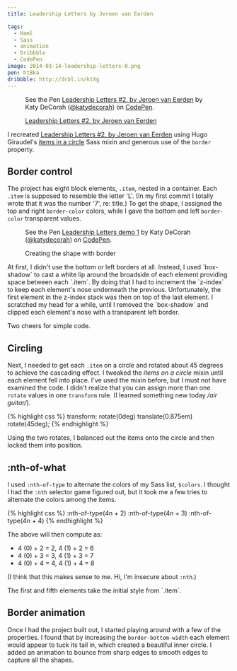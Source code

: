 ```yaml
---
title: Leadership Letters by Jeroen van Eerden

tags:
  - Haml
  - Sass
  - animation
  - Dribbble
  - CodePen
image: 2014-03-14-leadership-letters-0.png
pen: htBka
dribbble: http://drbl.in/ktXg
---
```


<figure>
<p data-height="350" data-theme-id="97" data-slug-hash="htBka" data-default-tab="result" class='codepen'>See the Pen <a href='http://codepen.io/katydecorah/pen/htBka'>Leadership Letters #2. by Jeroen van Eerden</a> by Katy DeCorah (<a href='http://codepen.io/katydecorah'>@katydecorah</a>) on <a href='http://codepen.io'>CodePen</a>.</p>
<figcaption><a href="http://drbl.in/ktXg">Leadership Letters #2. by Jeroen van Eerden</a></figcaption>
</figure>

I recreated [Leadership Letters #2. by Jeroen van Eerden](http://drbl.in/ktXg) using Hugo Giraudel's [items in a circle](http://hugogiraudel.com/2013/04/02/items-on-circle/) Sass mixin and generous use of the `border` property.

## Border control

The project has eight block elements, `.item`, nested in a container. Each `.item` is supposed to resemble the letter 'L'. (In my first commit I totally wrote that it was the number '7', re: title.) To get the shape, I assigned the top and right `border-color` colors, while I gave the bottom and left `border-color` transparent values.

<figure>
<p data-height="300" data-theme-id="5127" data-slug-hash="b113f096098c45121f65a78adc5f8af6" data-default-tab="result" class='codepen'>See the Pen <a href='http://codepen.io/katydecorah/pen/b113f096098c45121f65a78adc5f8af6'>Leadership Letters demo 1</a> by Katy DeCorah (<a href='http://codepen.io/katydecorah'>@katydecorah</a>) on <a href='http://codepen.io'>CodePen</a>.</p>
<figcaption>Creating the shape with border</figcaption>
</figure>

<!--editor ignore previous-->At first, I didn't use the bottom or left borders at all. Instead, I used `box-shadow` to cast a white lip around the broadside of each element providing space between each `.item`. By doing that I had to increment the `z-index` to keep each element's nose underneath the previous. Unfortunately, the first element in the z-index stack was then on top of the last element. I scratched my head for a while, until I removed the `box-shadow` and clipped each element's nose with a transparent left border.

Two cheers for simple code.

## Circling

Next, I needed to get each `.item` on a circle and rotated about 45 degrees to achieve the cascading effect. I tweaked the _items on a circle_ mixin until each element fell into place. I've used the mixin before, but I must not have examined the code. I didn't realize that you can assign more than one `rotate` values in one `transform` rule. (I learned something new today _/air guitar/_).

{% highlight css %}
transform: rotate(0deg) translate(0.875em) rotate(45deg);
{% endhighlight %}

Using the two rotates, I balanced out the items onto the circle and then locked them into position.

## :nth-of-what

I used `:nth-of-type` to alternate the colors of my Sass list, `$colors`. I thought I had the `:nth` selector game figured out, but it took me a few tries to alternate the colors among the items.

{% highlight css %}
:nth-of-type(4n + 2)
:nth-of-type(4n + 3)
:nth-of-type(4n + 4)
{% endhighlight %}

The above will then compute as:

- 4 (0) + 2 = 2, 4 (1) + 2 = 6
- 4 (0) + 3 = 3, 4 (1) + 3 = 7
- 4 (0) + 4 = 4, 4 (1) + 4 = 8

(I think that this makes sense to me. Hi, I'm insecure about `:nth`.)

<!--editor ignore initial-->The first and fifth elements take the initial style from `.item`.

## Border animation

Once I had the project built out, I started playing around with a few of the properties. I found that by increasing the `border-bottom-width` each element would appear to tuck its tail in, which created a beautiful inner circle. I added an animation to bounce from sharp edges to smooth edges to capture all the shapes.
